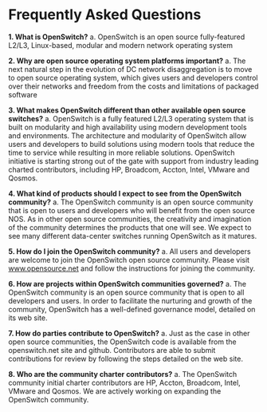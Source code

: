 # Frequently Asked Questions

**1. What is OpenSwitch?**
a.	OpenSwitch is an open source fully-featured L2/L3, Linux-based, modular and modern network operating system

**2.	Why are open source operating system platforms important?**
a.	The next natural step in the evolution of DC network disaggregation is to move to open source operating system, which gives users and developers control over their networks and freedom from the costs and limitations of packaged software

**3.	What makes OpenSwitch different than other available open source switches?**
a.	OpenSwitch is a fully featured L2/L3 operating system that is built on modularity and high availability using modern development tools and environments. The architecture and modularity of OpenSwitch allow users and developers to build solutions using modern tools that reduce the time to service while resulting in more reliable solutions. OpenSwitch initiative is starting strong out of the gate with support from industry leading charted contributors, including HP, Broadcom, Accton, Intel, VMware and Qosmos.

**4.	What kind of products should I expect to see from the OpenSwitch community?**
a.	The OpenSwitch community is an open source community that is open to users and developers who will benefit from the open source NOS. As in other open source communities, the creativity and imagination of the community determines the products that one will see. We expect to see many different data-center switches running OpenSwitch as it matures.

**5.	How do I join the OpenSwitch community?**
a.	All users and developers are welcome to join the OpenSwitch open source community. Please visit www.opensource.net and follow the instructions for joining the community.

**6.	How are projects within OpenSwitch communities governed?**
a.	The OpenSwitch community is an open source community that is open to all developers and users. In order to facilitate the nurturing and growth of the community, OpenSwitch has a well-defined governance model, detailed on its web site.

**7.	How do parties contribute to OpenSwitch?**
a.	Just as the case in other open source communities, the OpenSwitch code is available from the  openswitch.net site and github. Contributors are able to submit contributions for review by following the steps detailed on the web site.

**8.	Who are the community charter contributors?**
a.	The OpenSwitch community initial charter contributors are HP, Accton, Broadcom, Intel, VMware and Qosmos. We are actively working on expanding the OpenSwitch community.

